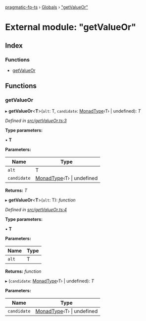 [pragmatic-fp-ts](../README.md) › [Globals](../globals.md) › ["getValueOr"](_getvalueor_.md)

# External module: "getValueOr"

## Index

### Functions

* [getValueOr](_getvalueor_.md#getvalueor)

## Functions

###  getValueOr

▸ **getValueOr**<**T**>(`alt`: T, `candidate`: [MonadType](_types_.md#monadtype)‹T› | undefined): *T*

*Defined in [src/getValueOr.ts:3](https://github.com/hermann-p/pragmatic-fp-ts/blob/893c172/src/getValueOr.ts#L3)*

**Type parameters:**

▪ **T**

**Parameters:**

Name | Type |
------ | ------ |
`alt` | T |
`candidate` | [MonadType](_types_.md#monadtype)‹T› &#124; undefined |

**Returns:** *T*

▸ **getValueOr**<**T**>(`alt`: T): *function*

*Defined in [src/getValueOr.ts:4](https://github.com/hermann-p/pragmatic-fp-ts/blob/893c172/src/getValueOr.ts#L4)*

**Type parameters:**

▪ **T**

**Parameters:**

Name | Type |
------ | ------ |
`alt` | T |

**Returns:** *function*

▸ (`candidate`: [MonadType](_types_.md#monadtype)‹T› | undefined): *T*

**Parameters:**

Name | Type |
------ | ------ |
`candidate` | [MonadType](_types_.md#monadtype)‹T› &#124; undefined |
